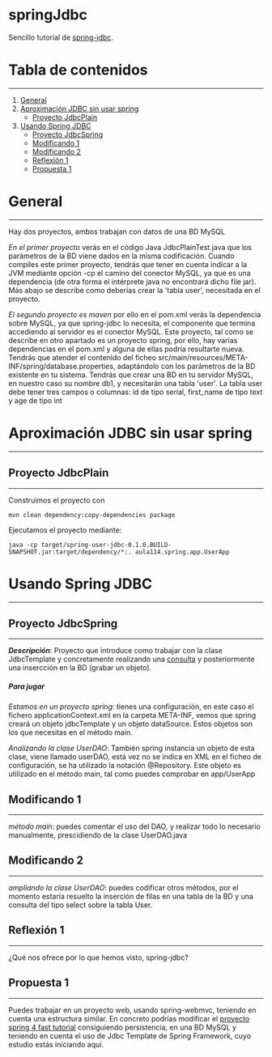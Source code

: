# springJdbc

Sencillo tutorial de [spring-jdbc](https://docs.spring.io/spring/docs/current/spring-framework-reference/html/jdbc.html).

# Tabla de contenidos
-----
1. [General](#general)
1. [Aproximación JDBC sin usar spring](#aproximación-jdbc-sin-usar-spring)
   * [Proyecto JdbcPlain](#proyecto-jdbcplain)
1. [Usando Spring JDBC](#usando-spring-jdbc)
   * [Proyecto JdbcSpring](#proyecto-jdbcspring)
   * [Modificando 1](#modificando-1)
   * [Modificando 2](#modificando-2)
   * [Reflexión 1](#reflexión-1)
   * [Propuesta 1](#propuesta-1)

# General
-----

Hay dos proyectos, ambos trabajan con datos de una BD MySQL

*En el primer proyecto* verás en el código Java JdbcPlainTest.java que los parámetros de la BD viene dados en la misma codificación. Cuando compiles este primer proyecto, tendrás que tener en cuenta indicar a la JVM mediante opción -cp el camino del conector MySQL, ya que es una dependencia (de otra forma el intérprete java no encontrará dicho file jar). Más abajo se describe como deberías crear la 'tabla user', necesitada en el proyecto.     

*El segundo proyecto es maven* por ello en el pom.xml verás la dependencia sobre MySQL, ya que spring-jdbc lo necesita, el componente que termina accediendo al servidor es el conector MySQL. Este proyecto, tal como se describe en otro apartado es un proyecto spring, por ello, hay varias dependencias en el pom.xml y alguna de ellas podría resultarte nueva.    
Tendrás que atender el contenido del ficheo src/main/resources/META-INF/spring/database.properties, adaptándolo con los parámetros de la BD existente en tu sistema. Tendrás que crear una BD en tu servidor MySQL, en nuestro caso su nombre db1, y necesitarán una tabla 'user'. La tabla user debe tener tres campos o columnas: id de tipo serial, first_name de tipo text y age de tipo int    

# Aproximación JDBC sin usar spring
-----

## Proyecto JdbcPlain
-----

Construimos el proyecto con

    mvn clean dependency:copy-dependencies package
    
Ejecutamos el proyecto mediante:

    java -cp target/spring-user-jdbc-0.1.0.BUILD-SNAPSHOT.jar:target/dependency/*:. aula114.spring.app.UserApp


# Usando Spring JDBC
-----

## Proyecto JdbcSpring
-----

_**Descripción**_: Proyecto que introduce como trabajar con la clase JdbcTemplate y concretamente realizando una [consulta](https://docs.spring.io/spring/docs/current/spring-framework-reference/html/jdbc.html#jdbc-JdbcTemplate-examples) y posteriormente una insercción en la BD (grabar un objeto).

##### *Para jugar*

*Estamos en un proyecto spring*: tienes una configuración, en este caso el fichero applicationContext.xml en la carpeta META-INF, vemos que spring creará un objeto jdbcTemplate y un objeto dataSource. Estos objetos son los que necesitas en el método main.      

*Analizando la clase UserDAO*: También spring instancia un objeto de esta clase, viene llamado userDAO, está vez no se indica en XML en el ficheo de configuración, se ha utilizado la notación @Repository. Este objeto es utilizado en el método main, tal como puedes comprobar en app/UserApp

## Modificando 1
-----

*método main*: puedes comentar el uso del DAO, y realizar todo lo necesario manualmente, prescidiendo de la clase UserDAO.java


## Modificando 2
-----

*ampliando la clase UserDAO*: puedes codificar otros métodos, por el momento estaría resuelto la inserción de filas en una tabla de la BD y una consulta del tipo select sobre la tabla User.

## Reflexión 1
-----

¿Qué nos ofrece por lo que hemos visto, spring-jdbc?

## Propuesta 1
-----

Puedes trabajar en un proyecto web, usando spring-webmvc, teniendo en cuenta una estructura similar. En concreto podrías modificar el [proyecto spring 4 fast tutorial](https://github.com/jeromejaglale/spring4-tutorial) consiguiendo persistencia, en una BD MySQL y teniendo en cuenta el uso de Jdbc Template de Spring Framework, cuyo estudio estás iniciando aquí.



